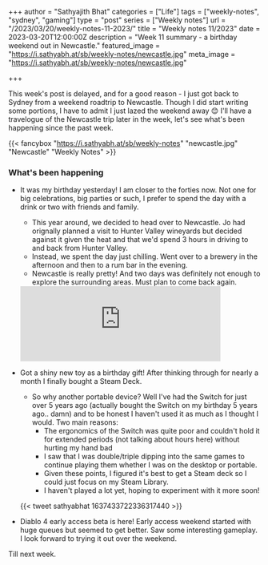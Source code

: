 +++
author = "Sathyajith Bhat"
categories = ["Life"]
tags = ["weekly-notes", "sydney", "gaming"]
type = "post"
series = ["Weekly notes"]
url = "/2023/03/20/weekly-notes-11-2023/"
title = "Weekly notes 11/2023"
date = 2023-03-20T12:00:00Z 
description = "Week 11 summary - a birthday weekend out in Newcastle."
featured_image = "https://i.sathyabh.at/sb/weekly-notes/newcastle.jpg"
meta_image = "https://i.sathyabh.at/sb/weekly-notes/newcastle.jpg"

+++

This week's post is delayed, and for a good reason - I just got back to Sydney from a weekend roadtrip to Newcastle. Though I did start writing some portions, I have to admit I just lazed the weekend away 😊 I'll have a travelogue of the Newcastle trip later in the week, let's see what's been happening since the past week.

{{< fancybox "https://i.sathyabh.at/sb/weekly-notes" "newcastle.jpg" "Newcastle" "Weekly Notes" >}}

### What's been happening

* It was my birthday yesterday! I am closer to the forties now. Not one for big celebrations, big parties or such, I prefer to spend the day with a drink or two with friends and family. 
    * This year around, we decided to head over to Newcastle. Jo had orignally planned a visit to Hunter Valley wineyards but decided against it given the heat and that we'd spend 3 hours in driving to and back from Hunter Valley. 
    * Instead, we spent the day just chilling. Went over to a brewery in the afternoon and then to a rum bar in the evening.
    * Newcastle is really pretty! And two days was definitely not enough to explore the surrounding areas. Must plan to come back again.

    <iframe src="https://mastodon.social/@Sathyabhat/110054974500201990/embed" class="mastodon-embed" style="max-width: 100%; border: 0" width="400" allowfullscreen="allowfullscreen"></iframe><script src="https://mastodon.social/embed.js" async="async"></script>

* Got a shiny new toy as a birthday gift! After thinking through for nearly a month I finally bought a Steam Deck. 
    * So why another portable device? Well I've had the Switch for just over 5 years ago (actually bought the Switch on my birthday 5 years ago.. damn) and to be honest I haven't used it as much as I thought I would. Two main reasons:
        * The ergonomics of the Switch was quite poor and couldn't hold it for extended periods (not talking about hours here) without hurting my hand bad
        * I saw that I was double/triple dipping into the same games to continue playing them whether I was on the desktop or portable.
        * Given these points, I figured it's best to get a Steam deck so I could just focus on my Steam Library.
        * I haven't played a lot yet, hoping to experiment with it more soon!

    {{< tweet sathyabhat 1637433722336317440 >}}

* Diablo 4 early access beta is here! Early access weekend started with huge queues but seemed to get better. Saw some interesting gameplay. I look forward to trying it out over the weekend.

Till next week.